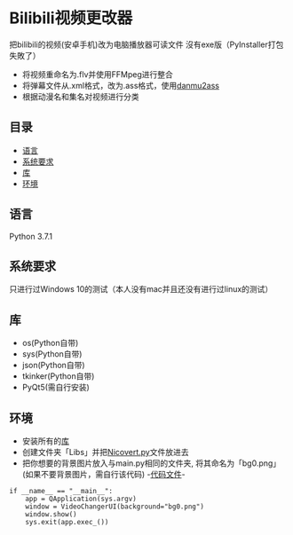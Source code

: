 # Bilibili视频更改器
把bilibili的视频(安卓手机)改为电脑播放器可读文件
沒有exe版（PyInstaller打包失敗了）
 - 将视频重命名为.flv并使用FFMpeg进行整合
 - 将弹幕文件从.xml格式，改为.ass格式，使用[danmu2ass](https://github.com/ikde/danmu2ass/tree/master/Danmu2Ass)
 - 根据动漫名和集名对视频进行分类
 
## 目录
* [语言](#语言)
* [系统要求](#系统要求)
* [库](#库)
* [环境](#环境)

## 语言
Python 3.7.1

## 系统要求 
只进行过Windows 10的测试（本人没有mac并且还没有进行过linux的测试）

## 库
- os(Python自带)
- sys(Python自带)
- json(Python自带)
- tkinker(Python自带)
- PyQt5(需自行安装)

## 环境
- 安装所有的[库](#库)
- 创建文件夹「Libs」并把[Nicovert.py](https://github.com/ikde/danmu2ass/blob/master/Danmu2Ass/PythonFile/Niconvert.py)文件放进去
- 把你想要的背景图片放入与main.py相同的文件夹, 将其命名为「bg0.png」(如果不要背景图片，需自行该代码)
 -[代码文件](./Changer_中文/main.py)- 
```
if __name__ == "__main__":
    app = QApplication(sys.argv)
    window = VideoChangerUI(background="bg0.png")
    window.show()
    sys.exit(app.exec_())
```
